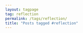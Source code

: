 ```yaml
---
layout: tagpage
tag: reflection
permalink: /tags/reflection/
title: "Posts tagged #reflection"
---
```

